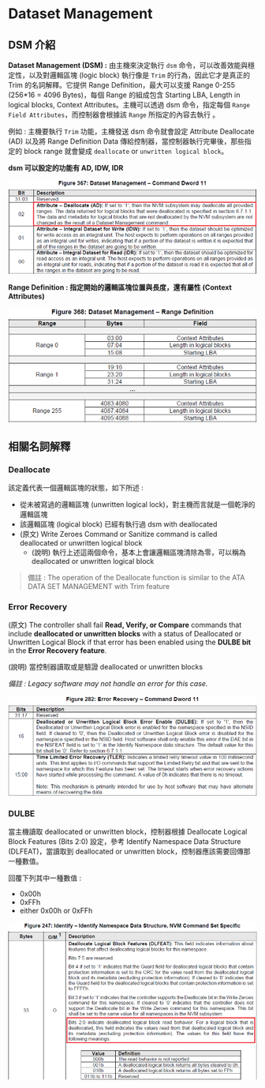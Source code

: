 # Dataset Management



## DSM 介紹

**Dataset Management (DSM) :** 由主機來決定執行 `dsm` 命令，可以改善效能與穩定性，以及對邏輯區塊 (logic block) 執行像是 `Trim` 的行為，因此它才是真正的 Trim 的名詞解釋。它提供 Range Definition，最大可以支援 Range 0-255 (256*16 = 4096 Bytes)，每個 Range 的組成包含 Starting LBA, Length in logical blocks, Context Attributes。主機可以透過 dsm 命令，指定每個 `Range Field Attributes`，而控制器會根據該 `Range` 所指定的內容去執行 。

例如 : 主機要執行 `Trim` 功能，主機發送 dsm 命令就會設定 Attribute Deallocate (AD) 以及將 Range Definition Data 傳給控制器，當控制器執行完畢後，那些指定的 block range 就會變成 `deallocate` or `unwritten logical block`。

**dsm 可以設定的功能有 AD, IDW, IDR**

![](https://github.com/miniedwins/learning/blob/main/nvme/pic/nvm_command_set/dataset_management_dw11.png)

**Range Definition : 指定開始的邏輯區塊位置與長度，還有屬性 (Context Attributes)**

![](https://github.com/miniedwins/learning/blob/main/nvme/pic/dataset_management_range_definition.png)

## 相關名詞解釋

### Deallocate

該定義代表一個邏輯區塊的狀態，如下所述 : 

* 從未被寫過的邏輯區塊 (unwritten logical lock)，對主機而言就是一個乾淨的邏輯區塊
* 該邏輯區塊 (logical block) 已經有執行過 dsm with deallocated 
* (原文) Write Zeroes Command or Sanitize command is called deallocated or unwritten logical block
  * (說明) 執行上述這兩個命令，基本上會讓邏輯區塊清除為零，可以稱為 deallocated or unwritten logical block

> 備註 : The operation of the Deallocate function is similar to the ATA DATA SET MANAGEMENT with Trim feature



### Error Recovery

(原文) The controller shall fail **Read, Verify, or Compare** commands that include **deallocated or unwritten blocks** with a status of Deallocated or Unwritten Logical Block if that error has been enabled using the **DULBE bit** in the **Error Recovery feature**.

(說明) 當控制器讀取或是驗證 deallocated or unwritten blocks

*備註 : Legacy software may not handle an error for this case.*

![](https://github.com/miniedwins/learning/blob/main/nvme/pic/feature/error_recovery_id_05.png)



###  DULBE

當主機讀取 deallocated or unwritten block，控制器根據 Deallocate Logical Block Features (Bits 2:0) 設定，參考 Identify Namespace Data Structure (DLFEAT)，當讀取到 deallocated or unwritten block，控制器應該需要回傳那一種數值。

回覆下列其中一種數值 : 

* 0x00h
* 0xFFh
* either 0x00h or 0xFFh

![](https://github.com/miniedwins/learning/blob/main/nvme/pic/identify_namesapce/Identify_Namespace_DLFEAT.png)